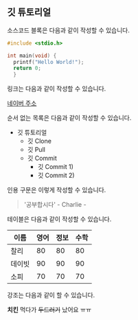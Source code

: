 ## 깃 튜토리얼

소스코드 블록은 다음과 같이 작성할 수 있습니다.

```c
#include <stdio.h>

int main(void) {
  printf("Hello World!");
  return 0;
  }
```

링크는  다음과 같이 작성할 수 있습니다.

[네이버 주소](https://www.naver.com)

순서 없는 목록은 다음과 같이 작성할 수 있습니다.

* 깃 튜토리얼
  * 깃 Clone
  * 깃 Pull
  * 깃 Commit
    * 깃 Commit 1)
    * 깃 Commit 2)

인용 구문은 이렇게 작성할 수 있습니다.

> '공부합시다' - Charlie -

테이블은 다음과 같이 작성할 수 있습니다.

이름|영어|정보|수학
---|---|---|---
찰리|80|80|80
데이빗|90|90|90
소피|70|70|70

강조는 다음과 같이 할 수 있습니다.

**치킨** 먹다가 ~~두드러기~~ 났어요 ㅠㅠ

